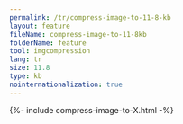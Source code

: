 ```yaml
---
permalink: /tr/compress-image-to-11-8-kb
layout: feature
fileName: compress-image-to-11-8kb
folderName: feature
tool: imgcompression
lang: tr
size: 11.8
type: kb
nointernationalization: true
---
```

{%- include compress-image-to-X.html -%}
      